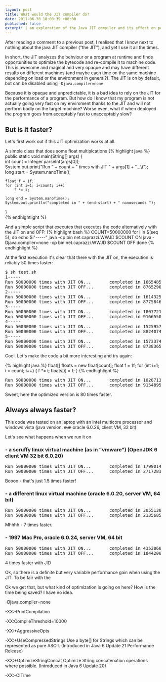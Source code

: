 ```yaml
---
layout: post
title: What would the JIT compiler do?
date: 2011-06-30 18:00:39 +00:00
published: false
excerpt: | an exploration of the Java JIT compiler and its effect on performace
---
```


After reading a comment to a previous post, I realised that I know next to 
nothing about the java JIT compiler ("the JIT"), and yet I use it all the times. 

In short, the JIT analyzes the behviour or a program at runtime and finds opportunities to optimize the bytecode and re-compile it to machine code. This is awesome and magical and very opaque and may have different results on different machines (and maybe each time on the same machine depending on load or the environment in general?). The JIT is on by default, but can be disabled using  ``-Djava.compiler=none``

Because it is opaque and unpredictable, it is a bad idea to rely on the JIT for the performance of a program. But how do I know that my program is not actually going very fast on my enviroment  thanks to the JIT and will not perform badly on the target machine? Worse even, what if when deployed the program goes from acceptably fast to unacceptably slow?

## But is it faster?

Let's first work out if this JIT optimization works at all.

A simple class that does some float multiplcations
{% highlight java %}
public static void main(String[] args) {		
	int  count = Integer.parseInt(args[0]);		
	System.out.print("Run " + count + " times with JIT " + args[1] + "...\t");		
	long start = System.nanoTime();
	
	float f = 1f;
	for (int i=1; i<count; i++)
		f *= i;
	
	long end = System.nanoTime();										
	System.out.println("completed in " + (end-start) + " nanoseconds ");		
}	
{% endhightlight %}

And a simple script that executes that executes the code alternatively with the JIT on and OFF:
{% highlight bash %}
COUNT=50000000
for i in $(seq 5); do
	echo $i"-----"
	java -cp bin net.caprazzi.WWJD $COUNT ON
	java -Djava.compiler=none -cp bin net.caprazzi.WWJD $COUNT OFF
done
{% endhighlight %}

At the first execution it's clear that there with the JIT on, the execution is reliably 50 times faster: 
<pre class="terminal">
$ sh test.sh
1-----
Run 50000000 times with JIT ON...       completed in 166548543 nanoseconds
Run 50000000 times with JIT OFF...      completed in 8765290860 nanoseconds
2-----
Run 50000000 times with JIT ON...       completed in 161432520 nanoseconds
Run 50000000 times with JIT OFF...      completed in 8775846265 nanoseconds
3-----
Run 50000000 times with JIT ON...       completed in 180772121 nanoseconds
Run 50000000 times with JIT OFF...      completed in 9166550254 nanoseconds
4-----
Run 50000000 times with JIT ON...       completed in 152595716 nanoseconds
Run 50000000 times with JIT OFF...      completed in 8824074862 nanoseconds
5-----
Run 50000000 times with JIT ON...       completed in 157337479 nanoseconds
Run 50000000 times with JIT OFF...      completed in 8738365122 nanoseconds
</pre>

Cool. Let's make the code a bit more interesting and try again:

{% highlight java %}
float[] floats = new float[count];
float f = 1f;
for (int i=1; i < count; i++) {
	f *= i;
	floats[i] = f;
}
{% endhighlight %}

<pre class="terminal">
Run 50000000 times with JIT ON...       completed in 102871363 nanoseconds
Run 50000000 times with JIT OFF...      completed in 9154895167 nanoseconds
</pre>

Sweet, here the optimized version is 80 times faster.

## Always always faster?

This code was tested on an laptop with an intel multicore processor and
windows vista (java version: <s>sun</s> oracle 6.0.26, client VM, 32 bit)

Let's see what happens when we run it on

### - a scruffy linux virtual machine (as in "vmware") (OpenJDK 6 client VM 32 bit 6.0.20)

<pre class="terminal">
Run 50000000 times with JIT ON...       completed in 17990143548 nanoseconds
Run 50000000 times with JIT OFF...      completed in 27172812381 nanoseconds
</pre>
Boooo - that's just 1.5 times faster! 

### - a different linux virtual machine (oracle 6.0.20, server VM, 64 bit)
<pre class="terminal">
Run 50000000 times with JIT ON...       completed in 305513000 nanoseconds
Run 50000000 times with JIT OFF...      completed in 2135685000 nanoseconds
</pre>

Mhhhh - 7 times faster.

### - 1997 Mac Pro, oracle 6.0.24, server VM, 64 bit
<pre class="terminal">
Run 50000000 times with JIT ON...       completed in 435386000 nanoseconds
Run 50000000 times with JIT OFF...      completed in 1844200000 nanoseconds	
</pre>

4 times faster with JID





Ok, so there is a definite but very variable performance gain when using the JIT. To be fair with the

Ok we get that, but what kind of optimization is going on here? How is the time being saved? I have no idea.

-Djava.compiler=none

-XX:-PrintCompilation

-XX:CompileThreshold=10000

-XX:+AggressiveOpts

-XX:+UseCompressedStrings	Use a byte[] for Strings which can be represented as pure ASCII. (Introduced in Java 6 Update 21 Performance Release) 

-XX:+OptimizeStringConcat	Optimize String concatenation operations where possible. (Introduced in Java 6 Update 20) 

-XX:-CITime